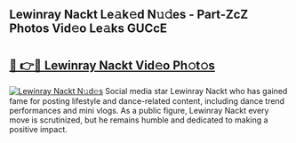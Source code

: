 ## Lewinray Nackt Le𝚊k𝚎d N𝚞𝚍es - Part-ZcZ Photos Vid𝚎o Le𝚊ks GUCcE

# <h2><a href="http://fb8cdmh.evod.top/?m=Lewinray+Nackt">🔗 👉🔴 Lewinray Nackt Vid𝚎o Ph𝚘t𝚘s</a></h2>

[![Lewinray Nackt N𝚞d𝚎s](https://i.imgur.com/8V9OHl7.gif)](http://fb8cdmh.evod.top/?m=Lewinray+Nackt)
Social media star Lewinray Nackt who has gained fame for posting lifestyle and dance-related content, including dance trend performances and mini vlogs. As a public figure, Lewinray Nackt every move is scrutinized, but he remains humble and dedicated to making a positive impact. 
